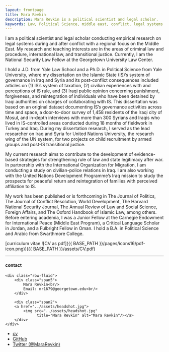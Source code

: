 ```yaml
---
layout: frontpage
title: Mara Revkin
description: Mara Revkin is a political scientist and legal scholar. 
keywords: Law, Political Science, middle east, conflict, legal systems
---
```


I am a political scientist and legal scholar conducting empirical research on legal systems during and after conflict with a regional focus on the Middle East. My research and teaching interests are in the areas of criminal law and procedure, international law, and transitional justice. Currently, I am the National Security Law Fellow at the Georgetown University Law Center.

I hold a J.D. from Yale Law School and a Ph.D. in Political Science from Yale University, where my dissertation on the Islamic State (IS)’s system of governance in Iraq and Syria and its post-conflict consequences included articles on (1) IS’s system of taxation, (2) civilian experiences with and perceptions of IS rule, and (3) Iraqi public opinion concerning punishment, forgiveness, and reintegration of individuals who have been detained by Iraqi authorities on charges of collaborating with IS. This dissertation was based on an original dataset documenting IS’s governance activities across time and space, a door-to-door survey of 1,458 residents of the Iraqi city of Mosul, and in-depth interviews with more than 300 Syrians and Iraqis who lived in IS-controlled areas conducted during 18 months of fieldwork in Turkey and Iraq. During my dissertation research, I served as the lead researcher on Iraq and Syria for United Nations University, the research wing of the UN system, for two projects on child recruitment by armed groups and post-IS transitional justice. 

My current research aims to contribute to the development of evidence-based strategies for strengthening rule of law and state legitimacy after war. In partnership with the International Organization for Migration, I am conducting a study on civilian-police relations in Iraq. I am also working with the United Nations Development Programme’s Iraq mission to study the prospects for peaceful return and reintegration of families with perceived affiliation to IS.

My work has been published or is forthcoming in The Journal of Politics, The Journal of Conflict Resolution, World Development, The Harvard National Security Journal, The Annual Review of Law and Social Science, Foreign Affairs, and The Oxford Handbook of Islamic Law, among others. Before entering academia, I was a Junior Fellow at the Carnegie Endowment for International Peace (Middle East Program), a Critical Language Scholar in Jordan, and a Fulbright Fellow in Oman. I hold a B.A. in Political Science and Arabic from Swarthmore College. 

[curriculum vitae ![CV as pdf]({{ BASE_PATH }}/pages/icons16/pdf-icon.png)]({{ BASE_PATH }}/assets/CV.pdf)<br/>


---


<div class="container">
<h4><a name="contact"></a>contact</h4>

    <div class="row-fluid">
        <div class="span5">
            Mara Revkin<br/>
            Email: mr1679@georgetown.edu<br/>
        </div>

        <div class="span2">
        <a href="../assets/headshot.jpg">
            <img src="../assets/headshot.jpg"
                  title="Mara Revkin" alt="Mara Revkin"/></a>
        </div>
    </div>
</div>

<div class="navbar">
  <div class="navbar-inner">
      <ul class="nav">
          <li><a href="{{ BASE_PATH }}/assets/CV.pdf">cv</a></li>
          <li><a href="https://github.com/mrevkin">GitHub</a></li>
          <li><a href="https://twitter.com/MaraRevkin">Twitter (@MaraRevkin)</a></li>
      </ul>
  </div>
</div>
